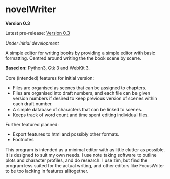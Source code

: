 # novelWriter

**Version 0.3**

Latest pre-release: [Version 0.3](https://github.com/Jadzia626/novelWriter/releases/tag/v0.3)

*Under initial development*

A simple editor for writing books by providing a simple editor with basic formatting.
Centred around writing the the book scene by scene.

**Based on:** Python3, Gtk 3 and WebKit 3.

Core (intended) features for initial version:

* Files are organised as scenes that can be assigned to chapters.
* Files are organised into draft numbers, and each file can be given version numbers if
  desired to keep previous version of scenes within each draft number.
* A simple database of characters that can be linked to scenes.
* Keeps track of word count and time spent editing individual files.

Further featured planned:

* Export features to html and possibly other formats.
* Footnotes

This program is intended as a minimal editor with as little clutter as possible. It is
designed to suit my own needs. I use note taking software to outline plots and character
profiles, and do research. I use zim, but find the program less suited for the actual
writing, and other editors like FocusWriter to be too lacking in features alltogether.
